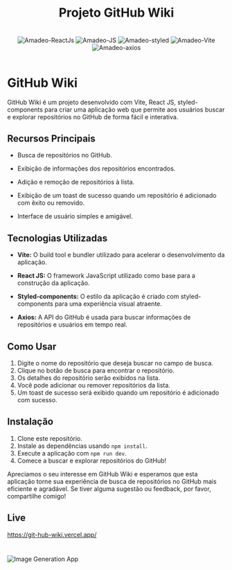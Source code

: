 ##

<h1 align="center">Projeto GitHub Wiki</h1>

</br>

<div style="display: inline_block" align="center">
     <img align="center" alt="Amadeo-ReactJs" src="https://img.shields.io/badge/React-20232A?style=for-the-badge&logo=react&logoColor=61DAFB">
     <img align="center" alt="Amadeo-JS" src="https://img.shields.io/badge/JavaScript-323330?style=for-the-badge&logo=javascript&logoColor=F7DF1E">
     <img align="center" alt="Amadeo-styled" src="https://img.shields.io/badge/styled-components-1572B6?style=for-the-badge&logo=styled-components&logoColor=white">
     <img align="center" alt="Amadeo-Vite" src="https://img.shields.io/badge/vite-20232A?style=for-the-badge&logo=vite&logoColor">
     <img align="center" alt="Amadeo-axios" src="https://img.shields.io/badge/axios-20232A?style=for-the-badge&logo=axios&logoColor">
  </div>
  </br>

# GitHub Wiki

GitHub Wiki é um projeto desenvolvido com Vite, React JS, styled-components para criar uma aplicação web que permite aos usuários buscar e explorar repositórios no GitHub de forma fácil e interativa.

## Recursos Principais

- Busca de repositórios no GitHub.

- Exibição de informações dos repositórios encontrados.

- Adição e remoção de repositórios à lista.
- Exibição de um toast de sucesso quando um repositório é adicionado com êxito ou removido.
- Interface de usuário simples e amigável.

## Tecnologias Utilizadas

- **Vite:** O build tool e bundler utilizado para acelerar o desenvolvimento da aplicação.

- **React JS:** O framework JavaScript utilizado como base para a construção da aplicação.

- **Styled-components:** O estilo da aplicação é criado com styled-components para uma experiência visual atraente.

- **Axios:** A API do GitHub é usada para buscar informações de repositórios e usuários em tempo real.

## Como Usar

1. Digite o nome do repositório que deseja buscar no campo de busca.
2. Clique no botão de busca para encontrar o repositório.
3. Os detalhes do repositório serão exibidos na lista.
4. Você pode adicionar ou remover repositórios da lista.
5. Um toast de sucesso será exibido quando um repositório é adicionado com sucesso.

## Instalação

1. Clone este repositório.
2. Instale as dependências usando `npm install`.
3. Execute a aplicação com `npm run dev`.
4. Comece a buscar e explorar repositórios do GitHub!

Apreciamos o seu interesse em GitHub Wiki e esperamos que esta aplicação torne sua experiência de busca de repositórios no GitHub mais eficiente e agradável. Se tiver alguma sugestão ou feedback, por favor, compartilhe comigo!

## Live

<https://git-hub-wiki.vercel.app/>

#

![Image Generation App](https://github.com/Amadeo-Frontend/images_sites/blob/main/gitWiki.png)
